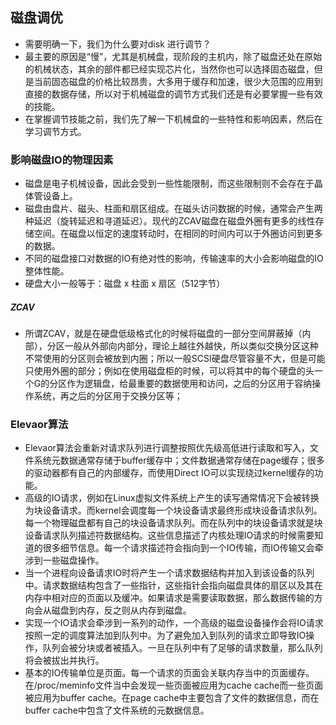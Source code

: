 ## 磁盘调优

- 需要明确一下，我们为什么要对disk 进行调节？
- 最主要的原因是“慢”，尤其是机械盘，现阶段的主机内，除了磁盘还处在原始的机械状态，其余的部件都已经实现芯片化，当然你也可以选择固态磁盘，但是当前固态磁盘的价格比较昂贵，大多用于缓存和加速，很少大范围的应用到直接的数据存储，所以对于机械磁盘的调节方式我们还是有必要掌握一些有效的技能。
- 在掌握调节技能之前，我们先了解一下机械盘的一些特性和影响因素，然后在学习调节方式。

### 影响磁盘IO的物理因素

- 磁盘是电子机械设备，因此会受到一些性能限制，而这些限制则不会存在于晶体管设备上。
- 磁盘由盘片、磁头、柱面和扇区组成。在磁头访问数据的时候，通常会产生两种延迟（旋转延迟和寻道延迟）。现代的ZCAV磁盘在磁盘外圈有更多的线性存储空间。在磁盘以恒定的速度转动时，在相同的时间内可以于外圈访问到更多的数据。
- 不同的磁盘接口对数据的IO有绝对性的影响，传输速率的大小会影响磁盘的IO整体性能。
- 硬盘大小一般等于：磁盘 x 柱面 x 扇区（512字节）

##### ZCAV

- 所谓ZCAV，就是在硬盘低级格式化的时候将磁盘的一部分空间屏蔽掉（内部），分区一般从外部向内部分，理论上越往外越快，所以类似交换分区这种不常使用的分区则会被放到内圈；所以一般SCSI硬盘尽管容量不大，但是可能只使用外圈的部分；例如在使用磁盘柜的时候，可以将其中的每个硬盘的头一个G的分区作为逻辑盘，给最重要的数据使用和访问，之后的分区用于容纳操作系统，再之后的分区用于交换分区等；

### Elevaor算法

- Elevaor算法会重新对请求队列进行调整按照优先级高低进行读取和写入，文件系统元数据通常存储于buffer缓存中；文件数据通常存储在page缓存；很多的驱动器都有自己的内部缓存，而使用Direct IO可以实现绕过kernel缓存的功能。
- 高级的IO请求，例如在Linux虚拟文件系统上产生的读写通常情况下会被转换为块设备请求。而kernel会调度每一个块设备请求最终形成块设备请求队列。每一个物理磁盘都有自己的块设备请求队列。而在队列中的块设备请求就是块设备请求队列描述符数据结构。这些信息描述了内核处理IO请求的时候需要知道的很多细节信息。每一个请求描述符会指向到一个IO传输，而IO传输又会牵涉到一些磁盘操作。
- 当一个进程向设备请求IO时将产生一个请求数据结构并加入到该设备的队列中。请求数据结构包含了一些指针，这些指针会指向磁盘具体的扇区以及其在内存中相对应的页面以及缓冲。如果请求是需要读取数据，那么数据传输的方向会从磁盘到内存，反之则从内存到磁盘。
- 实现一个IO请求会牵涉到一系列的动作，一个高级的磁盘设备操作会将IO请求按照一定的调度算法加到队列中。为了避免加入到队列的请求立即导致IO操作，队列会被分块或者被插入。一旦在队列中有了足够的请求数量，那么队列将会被拔出并执行。
- 基本的IO传输单位是页面。每一个请求的页面会关联内存当中的页面缓存。在/proc/meminfo文件当中会发现一些页面被应用为cache cache而一些页面被应用为buffer cache。在page cache中主要包含了文件的数据信息，而在buffer cache中包含了文件系统的元数据信息。